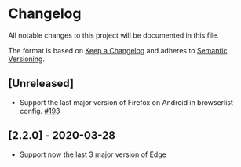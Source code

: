 # Changelog

All notable changes to this project will be documented in this file.

The format is based on [Keep a Changelog](http://keepachangelog.com/en/1.0.0/)
and adheres to [Semantic Versioning](http://semver.org/spec/v2.0.0.html).

## [Unreleased]

- Support the last major version of Firefox on Android in browserlist config. [#193](https://github.com/Shopify/web-configs/pull/193)

## [2.2.0] - 2020-03-28

- Support now the last 3 major version of Edge
